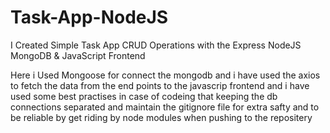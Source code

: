 # Task-App-NodeJS
I Created Simple Task App CRUD Operations with the Express NodeJS MongoDB &amp; JavaScript Frontend

Here i Used Mongoose for connect the mongodb and i have used the axios to fetch the data from the end points to the javascrip frontend
and i have used some best practises in case of codeing that keeping the db connections separated and maintain the gitignore file for extra safty and to be reliable by get riding by node modules when pushing to the repositery
